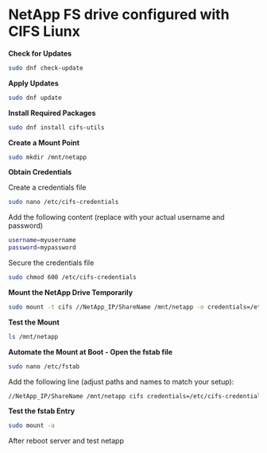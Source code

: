 # NetApp FS drive configured with CIFS  Liunx

**Check for Updates**

```bash
sudo dnf check-update
```

**Apply Updates**

```bash
sudo dnf update
```

**Install Required Packages**

```bash
sudo dnf install cifs-utils
```

**Create a Mount Point**

```bash
sudo mkdir /mnt/netapp
```

**Obtain Credentials**

Create a credentials file

```bash
sudo nano /etc/cifs-credentials
```

Add the following content (replace with your actual username and password)

```bash
username=myusername
password=mypassword
```

Secure the credentials file

```bash
sudo chmod 600 /etc/cifs-credentials
```

**Mount the NetApp Drive Temporarily**

```bash
sudo mount -t cifs //NetApp_IP/ShareName /mnt/netapp -o credentials=/etc/cifs-credentials
```

**Test the Mount**

```bash
ls /mnt/netapp
```

**Automate the Mount at Boot - Open the fstab file**

```bash
sudo nano /etc/fstab
```

Add the following line (adjust paths and names to match your setup):

```bash
//NetApp_IP/ShareName /mnt/netapp cifs credentials=/etc/cifs-credentials 0 0
```

**Test the fstab Entry**

```bash
sudo mount -a
```

After reboot server and test netapp
